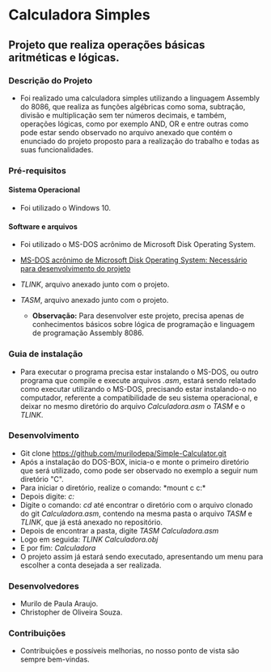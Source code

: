 # Calculadora Simples

## Projeto que realiza operações básicas aritméticas e lógicas.

### Descrição do Projeto
* Foi realizado uma calculadora simples utilizando a linguagem Assembly do 8086, que realiza as funções algébricas como soma, subtração, divisão e multiplicação sem ter números decimais, e também, operações lógicas, como por exemplo AND, OR e entre outras como pode estar sendo observado no arquivo anexado que contém o enunciado do projeto proposto para a realização do trabalho e todas as suas funcionalidades.

 ### Pré-requisitos
 
 #### Sistema Operacional
* Foi utilizado o Windows 10.

#### Software e arquivos
* Foi utilizado o MS-DOS acrônimo de Microsoft Disk Operating System.
* <a> [MS-DOS acrônimo de Microsoft Disk Operating System: Necessário para desenvolvimento do projeto](https://blogs.technet.microsoft.com/microsoft_blog/2014/03/25/microsoft-makes-source-code-for-ms-dos-and-word-for-windows-available-to-public/)
 * *TLINK*, arquivo anexado junto com o projeto.
 * *TASM*, arquivo anexado junto com o projeto.
 
   * **Observação:** Para desenvolver este projeto, precisa apenas de conhecimentos básicos sobre lógica de programação e linguagem de programação Assembly 8086.

### Guia de instalação
* Para executar o programa precisa estar instalando o MS-DOS, ou outro programa que compile e execute arquivos *.asm*, estará sendo relatado como executar utilizando o MS-DOS, precisando estar instalando-o no computador, referente a compatibilidade de seu sistema operacional, e deixar no mesmo diretório do arquivo *Calculadora.asm* o *TASM* e o *TLINK*. 

### Desenvolvimento
* Git clone https://github.com/murilodepa/Simple-Calculator.git
* Após a instalação do DOS-BOX, inicia-o e monte o primeiro diretório que será utilizado, como pode ser observado no exemplo a seguir num diretório "C". 
* Para iniciar o diretório, realize o comando: *mount c c:\*
* Depois digite: *c:*
* Digite o comando: *cd* até encontrar o diretório com o arquivo clonado do git *Calculadora.asm*, contendo na mesma pasta o arquivo *TASM* e *TLINK*, que já está anexado no repositório.
* Depois de encontrar a pasta, digite _TASM Calculadora.asm_
* Logo em seguida: *TLINK Calculadora.obj*
* E por fim: *Calculadora*
* O projeto assim já estará sendo executado, apresentando um menu para escolher a conta desejada a ser realizada.

### Desenvolvedores
* Murilo de Paula Araujo.
* Christopher de Oliveira Souza.

### Contribuições
* Contribuições e possíveis melhorias, no nosso ponto de vista são sempre bem-vindas.
